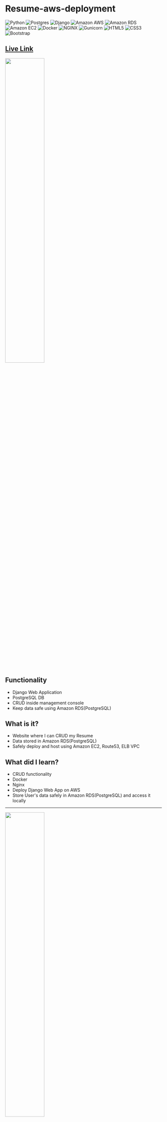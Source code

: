 # Resume-aws-deployment
![Python](https://img.shields.io/badge/python-3670A0?style=for-the-badge&logo=python&logoColor=ffdd54)
![Postgres](https://img.shields.io/badge/postgres-%23316192.svg?style=for-the-badge&logo=postgresql&logoColor=white)
![Django](https://img.shields.io/badge/django-%23092E20.svg?style=for-the-badge&logo=django&logoColor=white)
![Amazon AWS](https://img.shields.io/static/v1?style=for-the-badge&message=Amazon+AWS&color=232F3E&logo=Amazon+AWS&logoColor=FFFFFF&label=)
![Amazon RDS](https://img.shields.io/static/v1?style=for-the-badge&message=Amazon+RDS&color=527FFF&logo=Amazon+RDS&logoColor=FFFFFF&label=)
![Amazon EC2](https://img.shields.io/static/v1?style=for-the-badge&message=Amazon+EC2&color=222222&logo=Amazon+EC2&logoColor=FF9900&label=)
![Docker](https://img.shields.io/static/v1?style=for-the-badge&message=Docker&color=2496ED&logo=Docker&logoColor=FFFFFF&label=)
![NGINX](https://img.shields.io/static/v1?style=for-the-badge&message=NGINX&color=009639&logo=NGINX&logoColor=FFFFFF&label=)
![Gunicorn](https://img.shields.io/static/v1?style=for-the-badge&message=Gunicorn&color=499848&logo=Gunicorn&logoColor=FFFFFF&label=)
![HTML5](https://img.shields.io/static/v1?style=for-the-badge&message=HTML5&color=E34F26&logo=HTML5&logoColor=FFFFFF&label=)
![CSS3](https://img.shields.io/static/v1?style=for-the-badge&message=CSS3&color=1572B6&logo=CSS3&logoColor=FFFFFF&label=)
![Bootstrap](https://img.shields.io/static/v1?style=for-the-badge&message=Bootstrap&color=7952B3&logo=Bootstrap&logoColor=FFFFFF&label=)
## <a href="https://jinchoidev.com/">  Live Link </a>
<img src="https://drive.google.com/uc?export=view&id=1c1WrtMWnN7AvvG9P7CfJ26HIE4Gvu3Oy" width="50%" height="50%" />

## Functionality
- Django Web Application
- PostgreSQL DB
- CRUD inside management console
- Keep data safe using Amazon RDS(PostgreSQL)

## What is it?
- Website where I can CRUD my Resume
- Data stored in Amazon RDS(PostgreSQL)
- Safely deploy and host using Amazon EC2, Route53, ELB VPC

## What did I learn?
- CRUD functionality
- Docker
- Nginx
- Deploy Django Web App on AWS
- Store User's data safely in Amazon RDS(PostgreSQL) and access it locally 

---
<p float="left">
<img src="https://drive.google.com/uc?export=view&id=1s2GsDmLUegNiIOYp1m0wrAqL_eUdnoi5" width="50%" height="50%" />
<img src="https://drive.google.com/uc?export=view&id=1vM5iBNg95AVppJJ2fuXSDRK021x8AmEN" width="50%" height="50%" />

